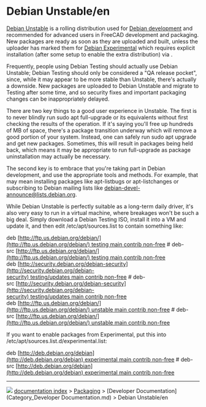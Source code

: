 # Debian Unstable/en
[Debian Unstable](https://wiki.debian.org/DebianUnstable) is a rolling distribution used for [Debian development](Debian_development.md) and recommended for advanced users in FreeCAD development and packaging. New packages are ready as soon as they are uploaded and built, unless the uploader has marked them for [Debian Experimental](https://wiki.debian.org/DebianExperimental) which requires explicit installation (after some setup to enable the extra distribution) via .

Frequently, people using Debian Testing should actually use Debian Unstable; Debian Testing should only be considered a \"QA release pocket\", since, while it may appear to be more stable than Unstable, there\'s actually a downside. New packages are uploaded to Debian Unstable and migrate to Testing after some time, and so security fixes and important packaging changes can be inappropriately delayed.

There are two key things to a good user experience in Unstable. The first is to never blindly run sudo apt full-upgrade or its equivalents without first checking the results of the operation. If it\'s saying you\'ll free up hundreds of MB of space, there\'s a package transition underway which will remove a good portion of your system. Instead, one can safely run sudo apt upgrade and get new packages. Sometimes, this will result in packages being held back, which means it may be appropriate to run full-upgrade as package uninstallation may actually be necessary.

The second key is to embrace that you\'re taking part in Debian development, and use the appropriate tools and methods. For example, that may mean installing packages like apt-listbugs or apt-listchanges or subscribing to Debian mailing lists like [debian-devel-announce@lists.debian.org](https://lists.debian.org/debian-devel-announce/).

While Debian Unstable is perfectly suitable as a long-term daily driver, it\'s also very easy to run in a virtual machine, where breakages won\'t be such a big deal. Simply download a Debian Testing ISO, install it into a VM and update it, and then edit /etc/apt/sources.list to contain something like:

deb [http://ftp.us.debian.org/debian/](http://ftp.us.debian.org/debian/) testing main contrib non-free
# deb-src [http://ftp.us.debian.org/debian/](http://ftp.us.debian.org/debian/) testing main contrib non-free
deb [http://security.debian.org/debian-security](http://security.debian.org/debian-security) testing/updates main contrib non-free
# deb-src [http://security.debian.org/debian-security](http://security.debian.org/debian-security) testing/updates main contrib non-free
deb [http://ftp.us.debian.org/debian/](http://ftp.us.debian.org/debian/) unstable main contrib non-free
# deb-src [http://ftp.us.debian.org/debian/](http://ftp.us.debian.org/debian/) unstable main contrib non-free

If you want to enable packages from Experimental, put this into /etc/apt/sources.list.d/experimental.list:

deb [http://deb.debian.org/debian](http://deb.debian.org/debian) experimental main contrib non-free
# deb-src [http://deb.debian.org/debian](http://deb.debian.org/debian) experimental main contrib non-free



---
![](images/Right_arrow.png) [documentation index](../README.md) > [Packaging](Category_Packaging.md) > [Developer Documentation](Category_Developer Documentation.md) > Debian Unstable/en
